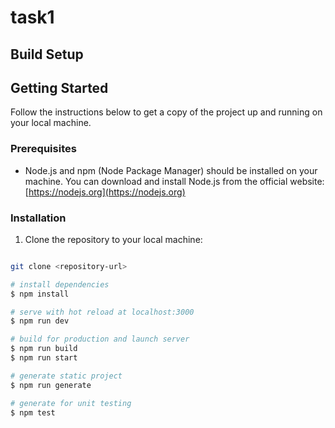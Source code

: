 # task1

## Build Setup

## Getting Started

Follow the instructions below to get a copy of the project up and running on your local machine.

### Prerequisites

- Node.js and npm (Node Package Manager) should be installed on your machine. You can download and install Node.js from the official website: [https://nodejs.org](https://nodejs.org)

### Installation

1. Clone the repository to your local machine:


```bash

git clone <repository-url>

# install dependencies
$ npm install

# serve with hot reload at localhost:3000
$ npm run dev

# build for production and launch server
$ npm run build
$ npm run start

# generate static project
$ npm run generate

# generate for unit testing 
$ npm test

```
